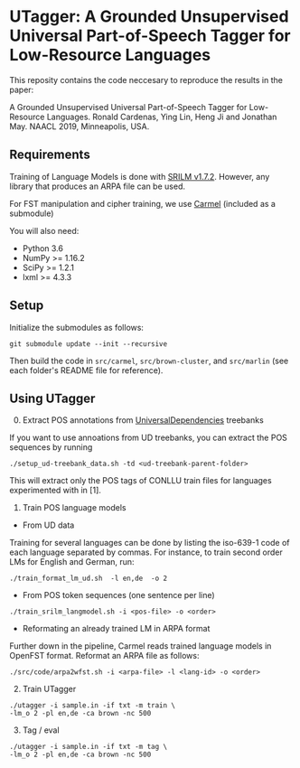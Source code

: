 # UTagger: A Grounded Unsupervised Universal Part-of-Speech Tagger for Low-Resource Languages

This reposity contains the code neccesary to reproduce the results in the paper:

A Grounded Unsupervised Universal Part-of-Speech Tagger for Low-Resource Languages. 
Ronald Cardenas, Ying Lin, Heng Ji and Jonathan May. NAACL 2019, Minneapolis, USA.



## Requirements

Training of Language Models is done with [SRILM v1.7.2](http://www.speech.sri.com/projects/srilm/download.html). However, any library that produces an ARPA file can be used.

For FST manipulation and cipher training, we use [Carmel](https://github.com/isi-nlp/carmel) (included as a submodule)

You will also need:
* Python 3.6
* NumPy >= 1.16.2
* SciPy >= 1.2.1
* lxml >= 4.3.3


## Setup

Initialize the submodules as follows:

```
git submodule update --init --recursive
```

Then build the code in `src/carmel`, `src/brown-cluster`, and `src/marlin` (see each folder's README file for reference).

## Using UTagger


0. Extract POS annotations from [UniversalDependencies](http://universaldependencies.org) treebanks

If you want to use annoations from UD treebanks, you can extract the POS sequences by running

```
./setup_ud-treebank_data.sh -td <ud-treebank-parent-folder>
```

This will extract only the POS tags of CONLLU train files for languages experimented with in [1].


1. Train POS language models

  *  From UD data
  
Training for several languages can be done by listing the iso-639-1 code of each language separated by commas. For instance, to train second order LMs for English and German, run:

```
./train_format_lm_ud.sh  -l en,de  -o 2
```

  * From POS token sequences (one sentence per line)

```
./train_srilm_langmodel.sh -i <pos-file> -o <order>
```

  * Reformating an already trained LM in ARPA format

Further down in the pipeline, Carmel reads trained language models in OpenFST format. Reformat an ARPA file as follows:

```
./src/code/arpa2wfst.sh -i <arpa-file> -l <lang-id> -o <order>
```

2. Train UTagger


```
./utagger -i sample.in -if txt -m train \
-lm_o 2 -pl en,de -ca brown -nc 500
```


3. Tag / eval

```
./utagger -i sample.in -if txt -m tag \
-lm_o 2 -pl en,de -ca brown -nc 500
```

